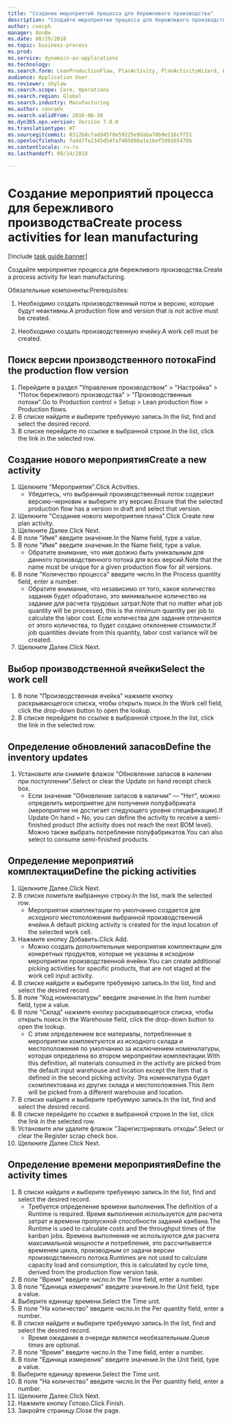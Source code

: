 ```yaml
--- 
title: "Создание мероприятий процесса для бережливого производства"
description: "Создайте мероприятие процесса для бережливого производства."
author: cvocph
manager: AnnBe
ms.date: 08/29/2018
ms.topic: business-process
ms.prod: 
ms.service: dynamics-ax-applications
ms.technology: 
ms.search.form: LeanProductionFlow, PlanActivity, PlanActivityWizard, LeanWorkCellLookup, InventLocationIdLookup
audience: Application User
ms.reviewer: shylaw
ms.search.scope: Core, Operations
ms.search.region: Global
ms.search.industry: Manufacturing
ms.author: conradv
ms.search.validFrom: 2016-06-30
ms.dyn365.ops.version: Version 7.0.0
ms.translationtype: HT
ms.sourcegitcommit: 0312b8cfadd45f8e59225e9daba78b9e216cff51
ms.openlocfilehash: fa4d7fe2345d54faf405086a1e1bef599265470b
ms.contentlocale: ru-ru
ms.lasthandoff: 09/14/2018

---
```

# <a name="create-process-activities-for-lean-manufacturing"></a><span data-ttu-id="dd32b-103">Создание мероприятий процесса для бережливого производства</span><span class="sxs-lookup"><span data-stu-id="dd32b-103">Create process activities for lean manufacturing</span></span>

[!include [task guide banner](../../includes/task-guide-banner.md)]

<span data-ttu-id="dd32b-104">Создайте мероприятие процесса для бережливого производства.</span><span class="sxs-lookup"><span data-stu-id="dd32b-104">Create a process activity for lean manufacturing.</span></span> 

<span data-ttu-id="dd32b-105">Обязательные компоненты:</span><span class="sxs-lookup"><span data-stu-id="dd32b-105">Prerequisites:</span></span> 

1. <span data-ttu-id="dd32b-106">Необходимо создать производственный поток и версию, которые будут неактивны.</span><span class="sxs-lookup"><span data-stu-id="dd32b-106">A production flow and version that is not active must be created.</span></span>

2. <span data-ttu-id="dd32b-107">Необходимо создать производственную ячейку.</span><span class="sxs-lookup"><span data-stu-id="dd32b-107">A work cell must be created.</span></span>


## <a name="find-the-production-flow-version"></a><span data-ttu-id="dd32b-108">Поиск версии производственного потока</span><span class="sxs-lookup"><span data-stu-id="dd32b-108">Find the production flow version</span></span>
1. <span data-ttu-id="dd32b-109">Перейдите в раздел "Управление производством" > "Настройка" > "Поток бережливого производства" > "Производственные потоки".</span><span class="sxs-lookup"><span data-stu-id="dd32b-109">Go to Production control > Setup > Lean production flow > Production flows.</span></span>
2. <span data-ttu-id="dd32b-110">В списке найдите и выберите требуемую запись.</span><span class="sxs-lookup"><span data-stu-id="dd32b-110">In the list, find and select the desired record.</span></span>
3. <span data-ttu-id="dd32b-111">В списке перейдите по ссылке в выбранной строке.</span><span class="sxs-lookup"><span data-stu-id="dd32b-111">In the list, click the link in the selected row.</span></span>

## <a name="create-a-new-activity"></a><span data-ttu-id="dd32b-112">Создание нового мероприятия</span><span class="sxs-lookup"><span data-stu-id="dd32b-112">Create a new activity</span></span>
1. <span data-ttu-id="dd32b-113">Щелкните "Мероприятия".</span><span class="sxs-lookup"><span data-stu-id="dd32b-113">Click Activities.</span></span>
    * <span data-ttu-id="dd32b-114">Убедитесь, что выбранный производственный поток содержит версию-черновик и выберите эту версию.</span><span class="sxs-lookup"><span data-stu-id="dd32b-114">Ensure that the selected production flow has a version in draft and select that version.</span></span>  
2. <span data-ttu-id="dd32b-115">Щелкните "Создание нового мероприятия плана".</span><span class="sxs-lookup"><span data-stu-id="dd32b-115">Click Create new plan activity.</span></span>
3. <span data-ttu-id="dd32b-116">Щелкните Далее.</span><span class="sxs-lookup"><span data-stu-id="dd32b-116">Click Next.</span></span>
4. <span data-ttu-id="dd32b-117">В поле "Имя" введите значение.</span><span class="sxs-lookup"><span data-stu-id="dd32b-117">In the Name field, type a value.</span></span>
5. <span data-ttu-id="dd32b-118">В поле "Имя" введите значение.</span><span class="sxs-lookup"><span data-stu-id="dd32b-118">In the Name field, type a value.</span></span>
    * <span data-ttu-id="dd32b-119">Обратите внимание, что имя должно быть уникальным для данного производственного потока для всех версий.</span><span class="sxs-lookup"><span data-stu-id="dd32b-119">Note that the name must be unique for a given production flow for all versions.</span></span>  
6. <span data-ttu-id="dd32b-120">В поле "Количество процесса" введите число.</span><span class="sxs-lookup"><span data-stu-id="dd32b-120">In the Process quantity field, enter a number.</span></span>
    * <span data-ttu-id="dd32b-121">Обратите внимание, что независимо от того, какое количество задания будет обработано, это минимальное количество на задание для расчета трудовых затрат.</span><span class="sxs-lookup"><span data-stu-id="dd32b-121">Note that no matter what job quantity will be processed, this is the minimum quantity per job to calculate the labor cost.</span></span> <span data-ttu-id="dd32b-122">Если количества для задания отличаются от этого количества, то будет создано отклонение стоимости.</span><span class="sxs-lookup"><span data-stu-id="dd32b-122">If job quantities deviate from this quantity, labor cost variance will be created.</span></span>  
7. <span data-ttu-id="dd32b-123">Щелкните Далее.</span><span class="sxs-lookup"><span data-stu-id="dd32b-123">Click Next.</span></span>

## <a name="select-the-work-cell"></a><span data-ttu-id="dd32b-124">Выбор производственной ячейки</span><span class="sxs-lookup"><span data-stu-id="dd32b-124">Select the work cell</span></span>
1. <span data-ttu-id="dd32b-125">В поле "Производственная ячейка" нажмите кнопку раскрывающегося списка, чтобы открыть поиск.</span><span class="sxs-lookup"><span data-stu-id="dd32b-125">In the Work cell field, click the drop-down button to open the lookup.</span></span>
2. <span data-ttu-id="dd32b-126">В списке перейдите по ссылке в выбранной строке.</span><span class="sxs-lookup"><span data-stu-id="dd32b-126">In the list, click the link in the selected row.</span></span>

## <a name="define-the-inventory-updates"></a><span data-ttu-id="dd32b-127">Определение обновлений запасов</span><span class="sxs-lookup"><span data-stu-id="dd32b-127">Define the inventory updates</span></span>
1. <span data-ttu-id="dd32b-128">Установите или снимите флажок "Обновление запасов в наличии при поступлении".</span><span class="sxs-lookup"><span data-stu-id="dd32b-128">Select or clear the Update on hand receipt check box.</span></span>
    * <span data-ttu-id="dd32b-129">Если значение "Обновление запасов в наличии" — "Нет", можно определить мероприятие для получения полуфабриката (мероприятие не достигает следующего уровня спецификации).</span><span class="sxs-lookup"><span data-stu-id="dd32b-129">If Update On hand = No, you can define the activity to receive a semi-finished product (the activity does not reach the next BOM level).</span></span>    <span data-ttu-id="dd32b-130">Можно также выбрать потребление полуфабрикатов.</span><span class="sxs-lookup"><span data-stu-id="dd32b-130">You can also select to consume semi-finished products.</span></span>  

## <a name="define-the-picking-activities"></a><span data-ttu-id="dd32b-131">Определение мероприятий комплектации</span><span class="sxs-lookup"><span data-stu-id="dd32b-131">Define the picking activities</span></span>
1. <span data-ttu-id="dd32b-132">Щелкните Далее.</span><span class="sxs-lookup"><span data-stu-id="dd32b-132">Click Next.</span></span>
2. <span data-ttu-id="dd32b-133">В списке пометьте выбранную строку.</span><span class="sxs-lookup"><span data-stu-id="dd32b-133">In the list, mark the selected row.</span></span>
    * <span data-ttu-id="dd32b-134">Мероприятия комплектации по умолчанию создается для исходного местоположения выбранной производственной ячейки.</span><span class="sxs-lookup"><span data-stu-id="dd32b-134">A default picking activity is created for the input location of the selected work cell.</span></span>  
3. <span data-ttu-id="dd32b-135">Нажмите кнопку Добавить.</span><span class="sxs-lookup"><span data-stu-id="dd32b-135">Click Add.</span></span>
    * <span data-ttu-id="dd32b-136">Можно создать дополнительные мероприятия комплектации для конкретных продуктов, которые не указаны в исходном мероприятии производственной ячейки.</span><span class="sxs-lookup"><span data-stu-id="dd32b-136">You can create additional picking activities for specific products, that are not staged at the work cell input activity.</span></span>  
4. <span data-ttu-id="dd32b-137">В списке найдите и выберите требуемую запись.</span><span class="sxs-lookup"><span data-stu-id="dd32b-137">In the list, find and select the desired record.</span></span>
5. <span data-ttu-id="dd32b-138">В поле "Код номенклатуры" введите значение.</span><span class="sxs-lookup"><span data-stu-id="dd32b-138">In the Item number field, type a value.</span></span>
6. <span data-ttu-id="dd32b-139">В поле "Склад" нажмите кнопку раскрывающегося списка, чтобы открыть поиск.</span><span class="sxs-lookup"><span data-stu-id="dd32b-139">In the Warehouse field, click the drop-down button to open the lookup.</span></span>
    * <span data-ttu-id="dd32b-140">С этим определением все материалы, потребленные в мероприятии комплектуются из исходного склада и местоположения по умолчанию за исключением номенклатуры, которая определена во втором мероприятии комплектации.</span><span class="sxs-lookup"><span data-stu-id="dd32b-140">With this definition, all materials consumed in the activity are picked from the default input warehouse and location except the item that is defined in the second picking activity.</span></span> <span data-ttu-id="dd32b-141">Эта номенклатура будет скомплектована из других склада и местоположения.</span><span class="sxs-lookup"><span data-stu-id="dd32b-141">This item will be picked from a different warehouse and location.</span></span>  
7. <span data-ttu-id="dd32b-142">В списке найдите и выберите требуемую запись.</span><span class="sxs-lookup"><span data-stu-id="dd32b-142">In the list, find and select the desired record.</span></span>
8. <span data-ttu-id="dd32b-143">В списке перейдите по ссылке в выбранной строке.</span><span class="sxs-lookup"><span data-stu-id="dd32b-143">In the list, click the link in the selected row.</span></span>
9. <span data-ttu-id="dd32b-144">Установите или удалите флажок "Зарегистрировать отходы".</span><span class="sxs-lookup"><span data-stu-id="dd32b-144">Select or clear the Register scrap check box.</span></span>
10. <span data-ttu-id="dd32b-145">Щелкните Далее.</span><span class="sxs-lookup"><span data-stu-id="dd32b-145">Click Next.</span></span>

## <a name="define-the-activity-times"></a><span data-ttu-id="dd32b-146">Определение времени мероприятия</span><span class="sxs-lookup"><span data-stu-id="dd32b-146">Define the activity times</span></span>
1. <span data-ttu-id="dd32b-147">В списке найдите и выберите требуемую запись.</span><span class="sxs-lookup"><span data-stu-id="dd32b-147">In the list, find and select the desired record.</span></span>
    * <span data-ttu-id="dd32b-148">Требуется определение времени выполнения.</span><span class="sxs-lookup"><span data-stu-id="dd32b-148">The definition of a Runtime is required.</span></span> <span data-ttu-id="dd32b-149">Время выполнения используется для расчета затрат и времени пропускной способности заданий канбана.</span><span class="sxs-lookup"><span data-stu-id="dd32b-149">The Runtime is used to calculate costs and the throughput times of the kanban jobs.</span></span> <span data-ttu-id="dd32b-150">Времена выполнения не используются для расчета максимальной мощности и потребления, это рассчитывается временем цикла, производным от задачи версии производственного потока.</span><span class="sxs-lookup"><span data-stu-id="dd32b-150">Runtimes are not used to calculate capacity load and consumption, this is calculated by cycle time, derived from the production flow version task.</span></span>  
2. <span data-ttu-id="dd32b-151">В поле "Время" введите число.</span><span class="sxs-lookup"><span data-stu-id="dd32b-151">In the Time field, enter a number.</span></span>
3. <span data-ttu-id="dd32b-152">В поле "Единица измерения" введите значение.</span><span class="sxs-lookup"><span data-stu-id="dd32b-152">In the Unit field, type a value.</span></span>
4. <span data-ttu-id="dd32b-153">Выберите единицу времени.</span><span class="sxs-lookup"><span data-stu-id="dd32b-153">Select the Time unit.</span></span>
5. <span data-ttu-id="dd32b-154">В поле "На количество" введите число.</span><span class="sxs-lookup"><span data-stu-id="dd32b-154">In the Per quantity field, enter a number.</span></span>
6. <span data-ttu-id="dd32b-155">В списке найдите и выберите требуемую запись.</span><span class="sxs-lookup"><span data-stu-id="dd32b-155">In the list, find and select the desired record.</span></span>
    * <span data-ttu-id="dd32b-156">Время ожидания в очереди является необязательным.</span><span class="sxs-lookup"><span data-stu-id="dd32b-156">Queue times are optional.</span></span>  
7. <span data-ttu-id="dd32b-157">В поле "Время" введите число.</span><span class="sxs-lookup"><span data-stu-id="dd32b-157">In the Time field, enter a number.</span></span>
8. <span data-ttu-id="dd32b-158">В поле "Единица измерения" введите значение.</span><span class="sxs-lookup"><span data-stu-id="dd32b-158">In the Unit field, type a value.</span></span>
9. <span data-ttu-id="dd32b-159">Выберите единицу времени.</span><span class="sxs-lookup"><span data-stu-id="dd32b-159">Select the Time unit.</span></span>
10. <span data-ttu-id="dd32b-160">В поле "На количество" введите число.</span><span class="sxs-lookup"><span data-stu-id="dd32b-160">In the Per quantity field, enter a number.</span></span>
11. <span data-ttu-id="dd32b-161">Щелкните Далее.</span><span class="sxs-lookup"><span data-stu-id="dd32b-161">Click Next.</span></span>
12. <span data-ttu-id="dd32b-162">Нажмите кнопку Готово.</span><span class="sxs-lookup"><span data-stu-id="dd32b-162">Click Finish.</span></span>
13. <span data-ttu-id="dd32b-163">Закройте страницу.</span><span class="sxs-lookup"><span data-stu-id="dd32b-163">Close the page.</span></span>


